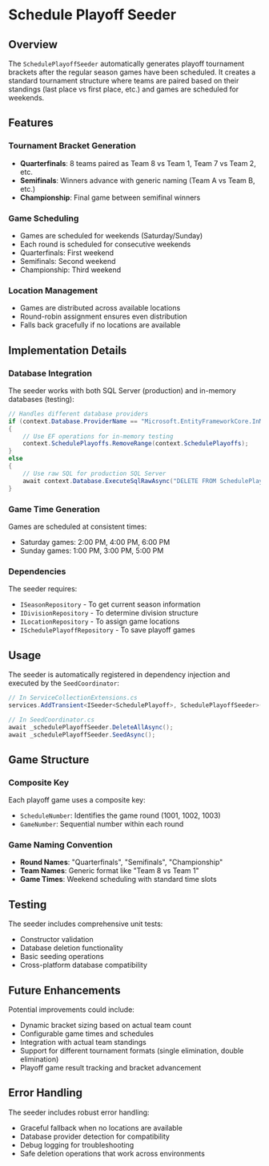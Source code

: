 # Schedule Playoff Seeder

## Overview

The `SchedulePlayoffSeeder` automatically generates playoff tournament brackets after the regular season games have been scheduled. It creates a standard tournament structure where teams are paired based on their standings (last place vs first place, etc.) and games are scheduled for weekends.

## Features

### Tournament Bracket Generation
- **Quarterfinals**: 8 teams paired as Team 8 vs Team 1, Team 7 vs Team 2, etc.
- **Semifinals**: Winners advance with generic naming (Team A vs Team B, etc.)
- **Championship**: Final game between semifinal winners

### Game Scheduling
- Games are scheduled for weekends (Saturday/Sunday)
- Each round is scheduled for consecutive weekends
- Quarterfinals: First weekend
- Semifinals: Second weekend  
- Championship: Third weekend

### Location Management
- Games are distributed across available locations
- Round-robin assignment ensures even distribution
- Falls back gracefully if no locations are available

## Implementation Details

### Database Integration
The seeder works with both SQL Server (production) and in-memory databases (testing):

```csharp
// Handles different database providers
if (context.Database.ProviderName == "Microsoft.EntityFrameworkCore.InMemory")
{
    // Use EF operations for in-memory testing
    context.SchedulePlayoffs.RemoveRange(context.SchedulePlayoffs);
}
else
{
    // Use raw SQL for production SQL Server
    await context.Database.ExecuteSqlRawAsync("DELETE FROM SchedulePlayoffs");
}
```

### Game Time Generation
Games are scheduled at consistent times:
- Saturday games: 2:00 PM, 4:00 PM, 6:00 PM
- Sunday games: 1:00 PM, 3:00 PM, 5:00 PM

### Dependencies
The seeder requires:
- `ISeasonRepository` - To get current season information
- `IDivisionRepository` - To determine division structure
- `ILocationRepository` - To assign game locations
- `ISchedulePlayoffRepository` - To save playoff games

## Usage

The seeder is automatically registered in dependency injection and executed by the `SeedCoordinator`:

```csharp
// In ServiceCollectionExtensions.cs
services.AddTransient<ISeeder<SchedulePlayoff>, SchedulePlayoffSeeder>();

// In SeedCoordinator.cs
await _schedulePlayoffSeeder.DeleteAllAsync();
await _schedulePlayoffSeeder.SeedAsync();
```

## Game Structure

### Composite Key
Each playoff game uses a composite key:
- `ScheduleNumber`: Identifies the game round (1001, 1002, 1003)
- `GameNumber`: Sequential number within each round

### Game Naming Convention
- **Round Names**: "Quarterfinals", "Semifinals", "Championship"
- **Team Names**: Generic format like "Team 8 vs Team 1"
- **Game Times**: Weekend scheduling with standard time slots

## Testing

The seeder includes comprehensive unit tests:
- Constructor validation
- Database deletion functionality  
- Basic seeding operations
- Cross-platform database compatibility

## Future Enhancements

Potential improvements could include:
- Dynamic bracket sizing based on actual team count
- Configurable game times and schedules
- Integration with actual team standings
- Support for different tournament formats (single elimination, double elimination)
- Playoff game result tracking and bracket advancement

## Error Handling

The seeder includes robust error handling:
- Graceful fallback when no locations are available
- Database provider detection for compatibility
- Debug logging for troubleshooting
- Safe deletion operations that work across environments
